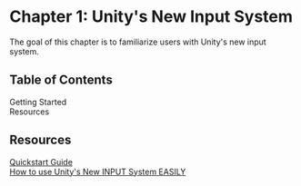 # Chapter 1: Unity's New Input System
<p>The goal of this chapter is to familiarize users with Unity's new input system.</p>

## Table of Contents
<p>Getting Started<br>
Resources</p>

## Resources
[Quickstart Guide](https://docs.unity3d.com/Packages/com.unity.inputsystem@1.13/manual/QuickStartGuide.html)<br>
[How to use Unity's New INPUT System EASILY](https://www.youtube.com/watch?v=HmXU4dZbaMw)
